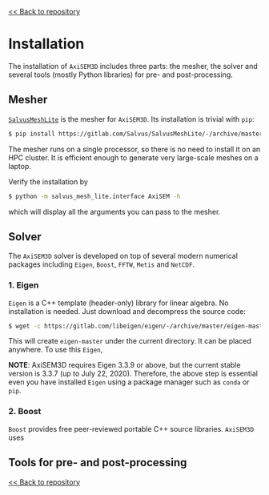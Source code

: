 [<< Back to repository](https://github.com/kuangdai/AxiSEM-3D)


# Installation

The installation of `AxiSEM3D` includes three parts: the mesher, the solver and several tools (mostly Python libraries) for pre- and post-processing. 


## Mesher

[`SalvusMeshLite`](https://gitlab.com/Salvus/SalvusMeshLite) is the mesher for `AxiSEM3D`. Its installation is trivial with `pip`: 

```bash
$ pip install https://gitlab.com/Salvus/SalvusMeshLite/-/archive/master/SalvusMeshLite-master.zip
```

The mesher runs on a single processor, so there is no need to install it on an HPC cluster. It is efficient enough to generate very large-scale meshes on a laptop.

Verify the installation by

```bash
$ python -m salvus_mesh_lite.interface AxiSEM -h
```

which will display all the arguments you can pass to the mesher. 


## Solver

The `AxiSEM3D` solver is developed on top of several modern numerical packages including `Eigen`, `Boost`,  `FFTW`, `Metis` and `NetCDF`. 

### 1. Eigen

`Eigen` is a C++ template (header-only) library for linear algebra. No installation is needed. Just download and decompress the source code:

```bash
$ wget -c https://gitlab.com/libeigen/eigen/-/archive/master/eigen-master.tar.gz -O - | tar -xz
``` 

This will create `eigen-master` under the current directory. It can be placed anywhere. To use this `Eigen`, 

<strong>NOTE</strong>: AxiSEM3D requires Eigen 3.3.9 or above, but the current stable version is 3.3.7 (up to July 22, 2020). Therefore, the above step is essential even you have installed `Eigen` using a package manager such as `conda` or `pip`. 

### 2. Boost
`Boost` provides free peer-reviewed portable C++ source libraries. `AxiSEM3D` uses 




## Tools for pre- and post-processing




[<< Back to repository](https://github.com/kuangdai/AxiSEM-3D)
<!--stackedit_data:
eyJoaXN0b3J5IjpbLTUxMTM0OTA2NCw0NjY4NzA2ODIsLTE2ND
cwNzg5MDksLTEzODM3NzAyMDYsLTE3NDkwNTg1MDUsMTM3MTg4
ODU4LC0zMzI3OTQ4NjcsLTE3Mzc1ODUxOTUsLTUyODkzNTk2MS
wxMTA3MDY4NjYwLC0yMTAwNDcxNjQ3LC0yMTYzMjEyMzgsMjIz
MDAyNzg1XX0=
-->